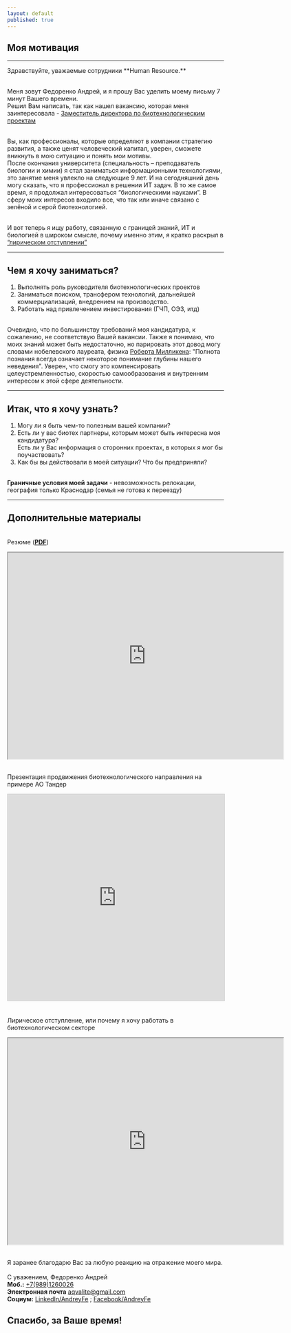 ```yaml
---
layout: default
published: true
---
```


## Моя мотивация
<hr>
Здравствуйте, уважаемые сотрудники **Human Resource.**

<br> Меня зовут Федоренко Андрей, и я прошу Вас уделить моему письму 7 минут Вашего времени.
<br> Решил Вам написать, так как нашел вакансию, которая меня заинтересовала - [Заместитель директора по биотехнологическим проектам](https://krasnodar.hh.ru/vacancy/18695229) <br>

<br> Вы, как профессионалы, которые определяют в компании стратегию развития, а также ценят человеческий капитал, уверен, сможете вникнуть в мою ситуацию и понять мои мотивы.
<br> После окончания университета (специальность – преподаватель биологии и химии) я стал заниматься информационными технологиями, это занятие меня увлекло на следующие 9 лет. И на сегодняшний день могу сказать, что я профессионал в решении ИТ задач. В то же самое время, я продолжал интересоваться “биологическими науками”. В сферу моих интересов входило все, что так или иначе связано с зелёной и серой биотехнологией.

<br> И вот теперь я ищу работу, связанную с границей знаний, ИТ и биологией в широком смысле, почему именно этим, я кратко раскрыл в [“лирическом отступлении”](https://drive.google.com/file/d/0B9i6rNV6u9XuOHpubWlQcVBQMmc)
<hr>

## Чем я хочу заниматься?

1. Выполнять роль руководителя биотехнологических проектов
2. Заниматься поиском, трансфером технологий, дальнейшей коммерциализаций, внедрением на производство.
3. Работать над привлечением инвестирования (ГЧП, ОЭЗ, итд)

<br> Очевидно, что по большинству требований моя кандидатура, к сожалению, не соответствую Вашей вакансии.
Также я понимаю, что моих знаний может быть недостаточно, но парировать этот довод могу словами нобелевского лауреата, физика [Роберта Милликена](https://ru.wikipedia.org/wiki/%D0%AF_%D0%B7%D0%BD%D0%B0%D1%8E,_%D1%87%D1%82%D0%BE_%D0%BD%D0%B8%D1%87%D0%B5%D0%B3%D0%BE_%D0%BD%D0%B5_%D0%B7%D0%BD%D0%B0%D1%8E): "Полнота познания всегда означает некоторое понимание глубины нашего неведения". Уверен, что смогу это компенсировать целеустремленностью, скоростью самообразования и внутренним интересом к этой сфере деятельности. <br>  
<hr>

## Итак, что я хочу узнать?
1.  Могу ли я быть чем-то полезным вашей компании?
2.	Есть ли у вас биотех партнеры, которым может быть интересна моя кандидатура?
    <br> Есть ли у Вас информация о сторонних проектах, в которых я мог бы поучаствовать?
3.	Как бы вы действовали в моей ситуации? Что бы предприняли?

<br> **Граничные условия моей задачи** - невозможность релокации, география только Краснодар (семья не готова к переезду)
<hr>


## Дополнительные материалы
<br> Резюме (**[PDF](https://drive.google.com/open?id=0B9i6rNV6u9XuMV9vdEtrWkljSTg)**)
<iframe src="https://drive.google.com/file/d/0B9i6rNV6u9XuMV9vdEtrWkljSTg/preview" width="640" height="480"></iframe>

<br> Презентация продвижения биотехнологического направления на примере АО Тандер
<iframe src="https://www.slideshare.net/slideshow/embed_code/key/cRr5pdUDSo5Hkh" width="640" height="480" frameborder="0" marginwidth="0" marginheight="0" scrolling="no" style="border:1px solid #CCC; border-width:1px; margin-bottom:5px; max-width: 100%;" allowfullscreen> </iframe>

<br> Лирическое отступление, или почему я хочу работать в биотехнологическом секторе
<iframe src="https://drive.google.com/file/d/0B9i6rNV6u9XuOHpubWlQcVBQMmc/preview" width="640" height="480"></iframe>


<br> Я заранее благодарю Вас за любую реакцию на отражение моего мира. <br>
<br> С уважением, Федоренко Андрей
<br> **Моб.:**             [+7(989)1260026](tel:+79891260026)
<br> **Электронная почта** [aqvalite@gmail.com](malito:aqvalite@gmail.com)
<br> **Социум:**           [LinkedIn/AndreyFe](https://www.linkedin.com/in/andreyfe) ; [Facebook/AndreyFe](https://www.facebook.com/AndreyFe)

## Спасибо, за Ваше время!

